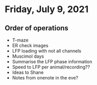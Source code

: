 # Friday, July 9, 2021

## Order of operations
- T-maze
- ER check images
- LFP loading with not all channels
- Muscimol days
- Summarise the LFP phase information
- Speed to LFP per animal/recording??
- Ideas to Shane
- Notes from onenote in the eve?